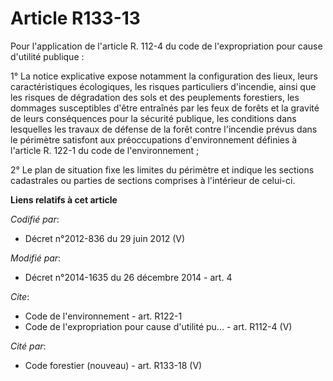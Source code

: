 # Article R133-13

Pour l'application de l'article R. 112-4 du code de l'expropriation pour cause d'utilité publique : 

1° La notice explicative expose notamment la configuration des lieux, leurs caractéristiques écologiques, les risques
particuliers d'incendie, ainsi que les risques de dégradation des sols et des peuplements forestiers, les dommages
susceptibles d'être entraînés par les feux de forêts et la gravité de leurs conséquences pour la sécurité publique, les
conditions dans lesquelles les travaux de défense de la forêt contre l'incendie prévus dans le périmètre satisfont aux
préoccupations d'environnement définies à l'article R. 122-1 du code de l'environnement ; 

2° Le plan de situation fixe les limites du périmètre et indique les sections cadastrales ou parties de sections comprises à
l'intérieur de celui-ci.

**Liens relatifs à cet article**

_Codifié par_:

  - Décret n°2012-836 du 29 juin 2012 (V)

_Modifié par_:

  - Décret n°2014-1635 du 26 décembre 2014 - art. 4

_Cite_:

  - Code de l'environnement - art. R122-1
  - Code de l'expropriation pour cause d'utilité pu... - art. R112-4 (V)

_Cité par_:

  - Code forestier (nouveau) - art. R133-18 (V)
